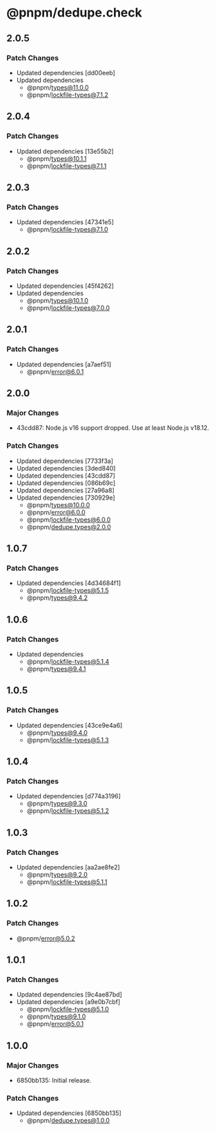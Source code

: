 # @pnpm/dedupe.check

## 2.0.5

### Patch Changes

- Updated dependencies [dd00eeb]
- Updated dependencies
  - @pnpm/types@11.0.0
  - @pnpm/lockfile-types@7.1.2

## 2.0.4

### Patch Changes

- Updated dependencies [13e55b2]
  - @pnpm/types@10.1.1
  - @pnpm/lockfile-types@7.1.1

## 2.0.3

### Patch Changes

- Updated dependencies [47341e5]
  - @pnpm/lockfile-types@7.1.0

## 2.0.2

### Patch Changes

- Updated dependencies [45f4262]
- Updated dependencies
  - @pnpm/types@10.1.0
  - @pnpm/lockfile-types@7.0.0

## 2.0.1

### Patch Changes

- Updated dependencies [a7aef51]
  - @pnpm/error@6.0.1

## 2.0.0

### Major Changes

- 43cdd87: Node.js v16 support dropped. Use at least Node.js v18.12.

### Patch Changes

- Updated dependencies [7733f3a]
- Updated dependencies [3ded840]
- Updated dependencies [43cdd87]
- Updated dependencies [086b69c]
- Updated dependencies [27a96a8]
- Updated dependencies [730929e]
  - @pnpm/types@10.0.0
  - @pnpm/error@6.0.0
  - @pnpm/lockfile-types@6.0.0
  - @pnpm/dedupe.types@2.0.0

## 1.0.7

### Patch Changes

- Updated dependencies [4d34684f1]
  - @pnpm/lockfile-types@5.1.5
  - @pnpm/types@9.4.2

## 1.0.6

### Patch Changes

- Updated dependencies
  - @pnpm/lockfile-types@5.1.4
  - @pnpm/types@9.4.1

## 1.0.5

### Patch Changes

- Updated dependencies [43ce9e4a6]
  - @pnpm/types@9.4.0
  - @pnpm/lockfile-types@5.1.3

## 1.0.4

### Patch Changes

- Updated dependencies [d774a3196]
  - @pnpm/types@9.3.0
  - @pnpm/lockfile-types@5.1.2

## 1.0.3

### Patch Changes

- Updated dependencies [aa2ae8fe2]
  - @pnpm/types@9.2.0
  - @pnpm/lockfile-types@5.1.1

## 1.0.2

### Patch Changes

- @pnpm/error@5.0.2

## 1.0.1

### Patch Changes

- Updated dependencies [9c4ae87bd]
- Updated dependencies [a9e0b7cbf]
  - @pnpm/lockfile-types@5.1.0
  - @pnpm/types@9.1.0
  - @pnpm/error@5.0.1

## 1.0.0

### Major Changes

- 6850bb135: Initial release.

### Patch Changes

- Updated dependencies [6850bb135]
  - @pnpm/dedupe.types@1.0.0
